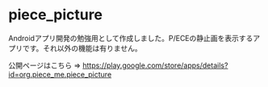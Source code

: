 # piece_picture

Androidアプリ開発の勉強用として作成しました。P/ECEの静止画を表示するアプリです。それ以外の機能は有りません。

公開ページはこちら ⇒ https://play.google.com/store/apps/details?id=org.piece_me.piece_picture
